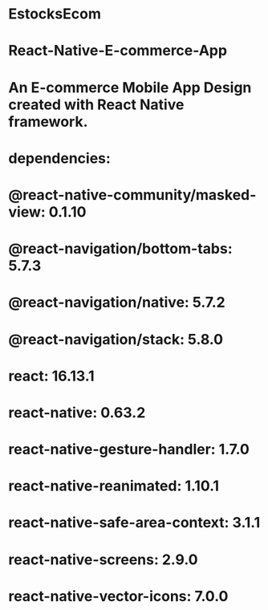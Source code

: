 # EstocksEcom

# React-Native-E-commerce-App
# An E-commerce Mobile App Design created with React Native framework.

# dependencies:

# @react-native-community/masked-view: 0.1.10
# @react-navigation/bottom-tabs: 5.7.3
# @react-navigation/native: 5.7.2
# @react-navigation/stack: 5.8.0
# react: 16.13.1
# react-native: 0.63.2
# react-native-gesture-handler: 1.7.0
# react-native-reanimated: 1.10.1
# react-native-safe-area-context: 3.1.1
# react-native-screens: 2.9.0
# react-native-vector-icons: 7.0.0
